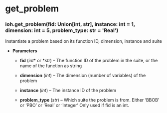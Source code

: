 # get_problem


### ioh.get_problem(fid: Union[int, str], instance: int = 1, dimension: int = 5, problem_type: str = 'Real')
Instantiate a problem based on its function ID, dimension, instance and suite


* **Parameters**

    
    * **fid** (*int** or **str*) – The function ID of the problem in the suite, or the name of the function as string


    * **dimension** (*int*) – The dimension (number of variables) of the problem


    * **instance** (*int*) – The instance ID of the problem


    * **problem_type** (*str*) – Which suite the problem is from. Either ‘BBOB’ or ‘PBO’ or ‘Real’ or ‘Integer’
    Only used if fid is an int.
